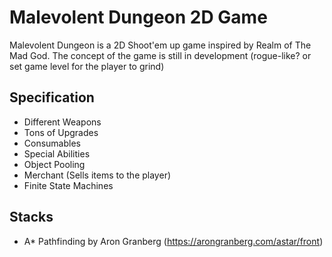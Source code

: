 # Malevolent Dungeon 2D Game

Malevolent Dungeon is a 2D Shoot'em up game inspired by Realm of The Mad God. The concept of the game is still in development (rogue-like? or set game level for the player to grind)

## Specification
- Different Weapons
- Tons of Upgrades
- Consumables
- Special Abilities
- Object Pooling
- Merchant (Sells items to the player)
- Finite State Machines

## Stacks
- A* Pathfinding by Aron Granberg (https://arongranberg.com/astar/front)

